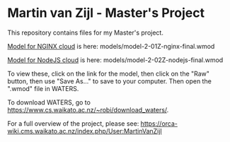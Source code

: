 # Martin van Zijl - Master's Project
This repository contains files for my Master's project.

[Model for NGINX cloud](models/model-2-01Z-nginx-final.wmod)
is here: models/model-2-01Z-nginx-final.wmod

[Model for NodeJS cloud](models/model-2-02Z-nodejs-final.wmod)
is here: models/model-2-02Z-nodejs-final.wmod

To view these, click on the link for the model, then click on the "Raw" button, then use "Save As..." to save to your computer. Then open the ".wmod" file in WATERS.

To download WATERS, go to https://www.cs.waikato.ac.nz/~robi/download_waters/.

For a full overview of the project, please see:
https://orca-wiki.cms.waikato.ac.nz/index.php/User:MartinVanZijl
